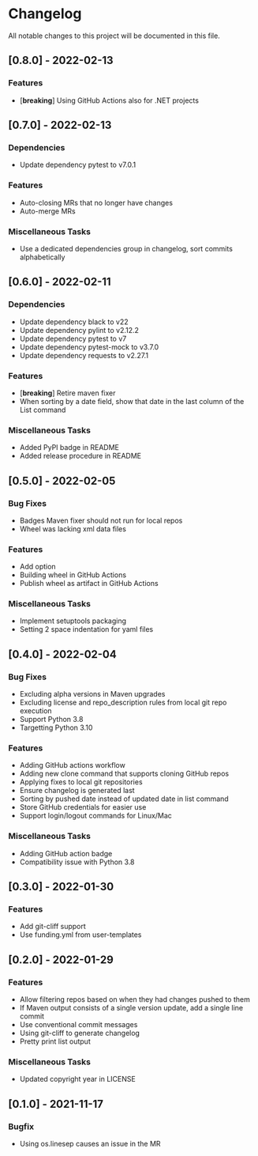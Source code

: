 # Changelog
All notable changes to this project will be documented in this file.

## [0.8.0] - 2022-02-13

### Features

- [**breaking**] Using GitHub Actions also for .NET projects

## [0.7.0] - 2022-02-13

### Dependencies

- Update dependency pytest to v7.0.1

### Features

- Auto-closing MRs that no longer have changes
- Auto-merge MRs

### Miscellaneous Tasks

- Use a dedicated dependencies group in changelog, sort commits alphabetically

## [0.6.0] - 2022-02-11

### Dependencies

- Update dependency black to v22
- Update dependency pylint to v2.12.2
- Update dependency pytest to v7
- Update dependency pytest-mock to v3.7.0
- Update dependency requests to v2.27.1

### Features

- [**breaking**] Retire maven fixer
- When sorting by a date field, show that date in the last column of the List command

### Miscellaneous Tasks

- Added PyPI badge in README
- Added release procedure in README

## [0.5.0] - 2022-02-05

### Bug Fixes

- Badges Maven fixer should not run for local repos
- Wheel was lacking xml data files

### Features

- Add  option
- Building wheel in GitHub Actions
- Publish wheel as artifact in GitHub Actions

### Miscellaneous Tasks

- Implement setuptools packaging
- Setting 2 space indentation for yaml files

## [0.4.0] - 2022-02-04

### Bug Fixes

- Excluding alpha versions in Maven upgrades
- Excluding license and repo_description rules from local git repo execution
- Support Python 3.8
- Targetting Python 3.10

### Features

- Adding GitHub actions workflow
- Adding new clone command that supports cloning GitHub repos
- Applying fixes to local git repositories
- Ensure changelog is generated last
- Sorting by pushed date instead of updated date in list command
- Store GitHub credentials for easier use
- Support login/logout commands for Linux/Mac

### Miscellaneous Tasks

- Adding GitHub action badge
- Compatibility issue with Python 3.8

## [0.3.0] - 2022-01-30

### Features

- Add git-cliff support
- Use funding.yml from user-templates

## [0.2.0] - 2022-01-29

### Features

- Allow filtering repos based on when they had changes pushed to them
- If Maven output consists of a single version update, add a single line commit
- Use conventional commit messages
- Using git-cliff to generate changelog
- Pretty print list output

### Miscellaneous Tasks

- Updated copyright year in LICENSE

## [0.1.0] - 2021-11-17

### Bugfix

- Using os.linesep causes an issue in the MR

<!-- generated by git-cliff -->

